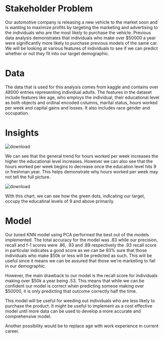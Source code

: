 # Stakeholder Problem
Our automotive company is releasing a new vehicle to the market soon and is wanting to maximize profits by targeting the marketing and advertising to the individuals who are the most likely to purchase the vehicle.
Previous data analysis demonstrates that individuals who make over $50000 a year were significantly more likely to purchase previous models of the same car.
We will be looking at various features of individuals to see if we can predict whether or not they fit into our target demographic.

# Data
The data that is used for this analysis comes from kaggle and contains over 48000 entries representing individual adults. The features in the dataset include features like age, who employs
the individual, their educational level as both objects and ordinal encoded columns, marital status, hours worked per week and capital gains and losses. It also includes race gender and occupation.

# Insights
![download](https://user-images.githubusercontent.com/120761360/225144803-7e59327a-1104-4318-af5f-d257d81d4eee.png)

We can see that the general trend for hours worked per week increases the higher the educational level increases. However we can 
also see that the hours worked per week begins to decrease once the education level hits 9 or freshman year. This helps demonstrate
why hours worked per week may not tell the full picture.


![download](https://user-images.githubusercontent.com/120761360/225146756-dcb395d5-82b2-4ff3-b209-16ae38cb7d08.png)

With this chart, we can see how the green dots, indicating our target, occupy the educatinal levels of 9 and above primarily.

# Model
Our tuned KNN model using PCA performed the best out of the models implemented. The total accuracy for the model was .83
while our precision, recall and f-1 scores were .86, .93 and .89 respectively the .93 recall score in particular indicates
a good score as we can be 93% sure that those individuals who make $50k or less will be predicted as such. This will be useful 
since it means we can be assured that those we're marketing to fall in our demographic.

However, the main drawback to our model is the recall score for individuals making over $50k a year being .53. This means that
while we can be confident our model is correct when predicting someoe making over $50000, it is only predicting that outcome correctly
half the time.

This model will be useful for weeding out individuals who are less likely to purchase the product. It might be useful to implement
as a cost effective model until more data can be used to develop a more accurate and comprehensive model.

Another possibility would be to replace age with work experience in current career.
